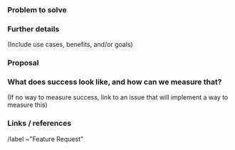 ### Problem to solve

### Further details

(Include use cases, benefits, and/or goals)

### Proposal

### What does success look like, and how can we measure that?

(If no way to measure success, link to an issue that will implement a way to measure this)

### Links / references

/label ~"Feature Request"

